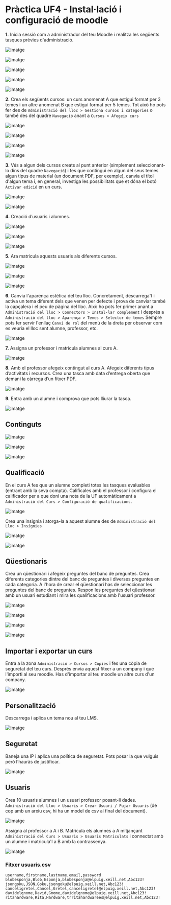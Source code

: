 # Pràctica UF4 - Instal·lació i configuració de moodle
**1.** Inicia sessió com a administrador del teu Moodle i realitza les següents tasques prèvies d'administració.

![imatge](https://github.com/user-attachments/assets/9c68d839-a5b3-41be-827b-58b6cc0d6935)

![imatge](https://github.com/user-attachments/assets/4913f1b5-406f-41e5-a4c7-8ee731653e61)

![imatge](https://github.com/user-attachments/assets/b051f43d-1d63-4d7e-bdfd-b6aea4cd8b1f)

![imatge](https://github.com/user-attachments/assets/26643149-2228-4611-8995-6e763500f5e5)

![imatge](https://github.com/user-attachments/assets/678080a4-29b0-44e7-adb5-41d118be7a35)

**2.** Crea els següents cursos: un curs anomenat A que estigui format per 3 temes i un altre anomenat B que estigui format per 5 temes. Tot això ho pots fer des de `Administració del lloc > Gestiona cursos i categories` o també des del quadre `Navegació` anant a `Cursos > Afegeix curs`

![imatge](https://github.com/user-attachments/assets/c3630d40-c19d-4a5a-882c-d5e2d254afb8)

![imatge](https://github.com/user-attachments/assets/a3012382-690d-4430-8e12-dc0415fc53b5)

![imatge](https://github.com/user-attachments/assets/9f3f68b1-4d69-47f2-b441-694286a1c65f)

![imatge](https://github.com/user-attachments/assets/0decbc76-89c0-40dc-a8f9-1a81e7375498)

**3.** Vés a algun dels cursos creats al punt anterior (simplement seleccionant-lo dins del quadre `Navegació`) i fes que contingui en algun del seus temes algun tipus de material (un document PDF, per exemple), canvia el títol d'algun tema i, en general, investiga les possibilitats que et dóna el botó `Activar edició` en un curs.

![imatge](https://github.com/user-attachments/assets/ecdfc32a-c343-4be7-ab01-548105eaf81a)

![imatge](https://github.com/user-attachments/assets/fd1ca4c3-9cdb-4089-8b74-310378c23bfc)

**4.** Creació d’usuaris i alumnes. 


![imatge](https://github.com/user-attachments/assets/c595233a-6833-4ab6-9202-109dcff94c18)

![imatge](https://github.com/user-attachments/assets/7ff3444f-af44-446f-ba7f-a94522dbbdea)

![imatge](https://github.com/user-attachments/assets/5774595f-754c-403e-9ef4-a3b7ed1d9eb6)


**5.** Ara matricula aquests usuaris als diferents cursos.

![imatge](https://github.com/user-attachments/assets/745a4781-989b-45c3-8cc4-4bac754b3962)

![imatge](https://github.com/user-attachments/assets/950f24fe-27a0-4c22-928b-e1d2c9838fdf)

![imatge](https://github.com/user-attachments/assets/96cfbc6b-55fa-4d7b-91b5-d0f1ace968de)


**6.** Canvia l'aparença estètica del teu lloc. Concretament, descarrega't i activa un tema diferent dels que venen per defecte i prova de canviar també la capçalera i el peu de pàgina del lloc. Això ho pots fer primer anant a `Administració del lloc > Connectors > Instal·lar complement` i després a `Administració del lloc > Aparença > Temes > Selector de temes` Sempre pots fer servir l'enllaç `Canvi de rol` del menú de la dreta per observar com es veuria el lloc sent alumne, professor, etc.


![imatge](https://github.com/user-attachments/assets/e3e357dc-ab14-4ee8-babe-2042dc985c25)

**7.** Assigna un professor i matricula alumnes al curs A.

![imatge](https://github.com/user-attachments/assets/1cc8582b-eeb5-44ea-8d66-c8f40f6aa523)

**8.** Amb el professor afegeix contingut al curs A. Afegeix diferents tipus d’activitats i recursos. Crea una tasca amb data d’entrega oberta que demani la càrrega d’un fitxer PDF.

![imatge](https://github.com/user-attachments/assets/bd636af3-efc9-41f0-a21f-8459de202c0f)

**9.** Entra amb un alumne i comprova que pots lliurar la tasca.

![imatge](https://github.com/user-attachments/assets/16c2137a-77b8-4847-847c-c5e74cecab92)

## Continguts

![imatge](https://github.com/user-attachments/assets/5f2495ef-645a-43dd-9f60-9e10b1754f56)


![imatge](https://github.com/user-attachments/assets/4395e633-f5ef-4ca4-b0aa-da21958ff6aa)


![imatge](https://github.com/user-attachments/assets/5b79fc42-9272-4891-9003-f871ab6b7ecb)

## Qualificació
En el curs A fes que un alumne completi totes les tasques evaluables (entrant amb la seva compta). Calificales amb el professor i configura el calificador per a que doni una nota de la UF automàticament a `Administració del Curs > Configuració de qualificacions`.

![imatge](https://github.com/user-attachments/assets/c7871152-ef66-4a2d-bae5-f05be7862971)

Crea una insignia i atorga-la a aquest alumne des de `Administració del Lloc > Insígnies`

![imatge](https://github.com/user-attachments/assets/98025c49-2922-4bb6-8768-5d6307336cb0)

![imatge](https://github.com/user-attachments/assets/b0814b4f-4617-49ed-a256-b334eaaf7346)

## Qüestionaris
Crea un qüestionari i afegeix preguntes del banc de preguntes. Crea diferents categories dintre del banc de preguntes i diverses preguntes en cada categoria. A l'hora de crear el qüestionari has de seleccionar les preguntes del banc de preguntes. Respon les preguntes del qüestionari amb un usuari estudiant i mira les qualificacions amb l'usuari professor.

![imatge](https://github.com/user-attachments/assets/bcdf1535-43bb-441d-93cf-7833f3754e7b)

![imatge](https://github.com/user-attachments/assets/19a7bb07-7477-41e3-8d5e-49e8f468c898)

![imatge](https://github.com/user-attachments/assets/5d8c782b-c126-4de1-b683-921aa9890e4d)

![imatge](https://github.com/user-attachments/assets/e2c46006-0a82-4786-b459-6979416d08a0)

## Importar i exportar un curs
Entra a la zona `Administració > Cursos > Còpies` i fes una còpia de seguretat del teu curs. Després envia aquest fitxer a un company i que l'importi al seu moodle. Has d'importar al teu moodle un altre curs d'un company. 

![imatge](https://github.com/user-attachments/assets/d75b77f2-6d0d-4dd0-ab30-48f36c8b4946)

## Personalització
Descarrega i aplica un tema nou al teu LMS.

![imatge](https://github.com/user-attachments/assets/a71ce0e0-b9bf-4726-a308-7fdc2505fd24)

## Seguretat
Baneja una IP i aplica una política de seguretat. Pots posar la que vulguis però l’hauràs de justificar.

![imatge](https://github.com/user-attachments/assets/441f4754-7422-410b-9f33-ede54a1adfd0)

## Usuaris
Crea 10 usuaris alumnes i un usuari professor posant-li dades.
`Administració del Lloc > Usuaris > Crear Usuari / Pujar Usuaris` (de cop amb un arxiu csv, hi ha un model de csv al final del document).

 ![imatge](https://github.com/user-attachments/assets/9393f10c-2df0-4126-8d2e-2e3da4ed2e63)

 Assigna al professor a A i B. Matricula els alumnes a A mitjançant `Administració del Curs > Usuaris > Usuaris Matriculats` i connectat amb un alumne i matricula'l a B amb la contrassenya.

![imatge](https://github.com/user-attachments/assets/2c1a9b79-19e9-4f95-97b7-422f24b6502e)

### Fitxer usuaris.csv

```console
username,firstname,lastname,email,password
blobesponja,Blob,Esponja,blobesponja@elpuig.xeill.net,Abc123!
jsongoku,JSON,Goku,jsongoku@elpuig.xeill.net,Abc123!
canceligretel,Cancel,Gretel,canceligretel@elpuig.xeill.net,Abc123!
davidelgnome,David,Gnome,davidelgnome@elpuig.xeill.net,Abc123!
ritahardware,Rita,Hardware,trritahardwarees@elpuig.xeill.net,Abc123!
```
